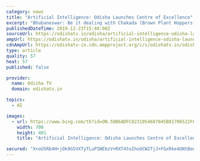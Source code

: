 ```yaml
---
category: news
title: "Artificial Intelligence: Odisha Launches Centre of Excellence"
excerpt: "Bhubaneswar: Be it dealing with Chakada (Brown Plant Hoppers) pest menace or any other issues, Artificial Intelligence (AI) can be of great help to the farmers in Odisha. According to experts, farmers can get crucial information about pest attack in advance along with subsequent measures to deal with the issue using AI. Moreover, Odisha Chief ..."
publishedDateTime: 2019-12-23T15:48:00Z
sourceUrl: https://odishatv.in/odisha/artificial-intelligence-odisha-launches-centre-of-excellence-423490
ampUrl: https://odishatv.in/odisha/artificial-intelligence-odisha-launches-centre-of-excellence-423490/amp
cdnAmpUrl: https://odishatv-in.cdn.ampproject.org/c/s/odishatv.in/odisha/artificial-intelligence-odisha-launches-centre-of-excellence-423490/amp
type: article
quality: 57
heat: 57
published: false

provider:
  name: Odisha TV
  domain: odishatv.in

topics:
  - AI

images:
  - url: https://www.bing.com/th?id=ON.50B6ADFC8231054687045B81706522F6
    width: 700
    height: 401
    title: "Artificial Intelligence: Odisha Launches Centre of Excellence"

secured: "X+oU5Rb4H+jOk9GSVXTyTLuPIWEbzV+RXT4toIhoUCW2TjJ+FGxRke4UNtBonf62sRrIADGYcbuReT5jKI5ujhetIgk5QhlFrrohDlwGTSKBOLmIz6eNnK/Blrn9qdjmlAAbNtcwPWossQ7QYHea2o82fj9LshGlXDEuJn1hWgALbZ7EwEe5UCPVANJp3QpYDUjkWZQog+y7eo+Afz5OD7nyPewmZtAz/OeZm1Tnnv5PlhMdbkyO1JQq1J756oftj9kwiNsJ08juZZjtZFCeCw==;BsKlf2hgVX+h1oP/KPS5/g=="
---
```


